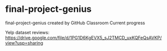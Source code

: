 # final-project-genius
final-project-genius created by GitHub Classroom
Current progress

Yelp dataset reviews:
https://drive.google.com/file/d/1PG1D6KgEVX5_sJ2TMCD_uxKQFeQsAVKP/view?usp=sharing

